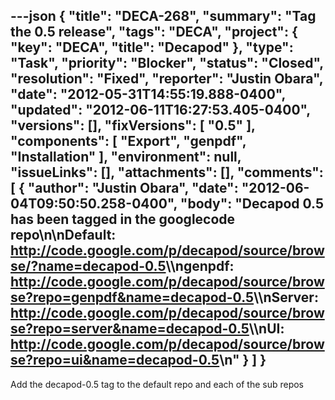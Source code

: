 ---json
{
  "title": "DECA-268",
  "summary": "Tag the 0.5 release",
  "tags": "DECA",
  "project": {
    "key": "DECA",
    "title": "Decapod"
  },
  "type": "Task",
  "priority": "Blocker",
  "status": "Closed",
  "resolution": "Fixed",
  "reporter": "Justin Obara",
  "date": "2012-05-31T14:55:19.888-0400",
  "updated": "2012-06-11T16:27:53.405-0400",
  "versions": [],
  "fixVersions": [
    "0.5"
  ],
  "components": [
    "Export",
    "genpdf",
    "Installation"
  ],
  "environment": null,
  "issueLinks": [],
  "attachments": [],
  "comments": [
    {
      "author": "Justin Obara",
      "date": "2012-06-04T09:50:50.258-0400",
      "body": "Decapod 0.5 has been tagged in the googlecode repo\n\nDefault: <http://code.google.com/p/decapod/source/browse/?name=decapod-0.5>\\\ngenpdf: <http://code.google.com/p/decapod/source/browse?repo=genpdf&name=decapod-0.5>\\\nServer: <http://code.google.com/p/decapod/source/browse?repo=server&name=decapod-0.5>\\\nUI: <http://code.google.com/p/decapod/source/browse?repo=ui&name=decapod-0.5>\n"
    }
  ]
}
---
Add the decapod-0.5 tag to the default repo and each of the sub repos

        